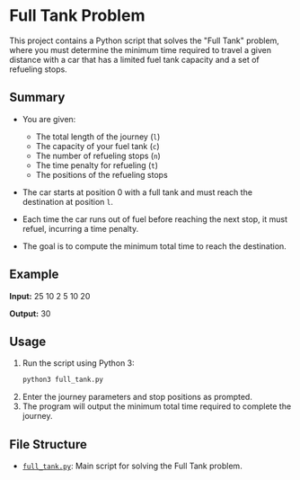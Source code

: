 # Full Tank Problem

This project contains a Python script that solves the "Full Tank" problem, where you must determine the minimum time required to travel a given distance with a car that has a limited fuel tank capacity and a set of refueling stops.

## Summary

- You are given:
  - The total length of the journey (`l`)
  - The capacity of your fuel tank (`c`)
  - The number of refueling stops (`n`)
  - The time penalty for refueling (`t`)
  - The positions of the refueling stops

- The car starts at position 0 with a full tank and must reach the destination at position `l`.
- Each time the car runs out of fuel before reaching the next stop, it must refuel, incurring a time penalty.
- The goal is to compute the minimum total time to reach the destination.

## Example

**Input:**
25 10 2 5 10 20

**Output:**
30 


## Usage

1. Run the script using Python 3:
    ```sh
    python3 full_tank.py
    ```
2. Enter the journey parameters and stop positions as prompted.
3. The program will output the minimum total time required to complete the journey.

## File Structure

- [`full_tank.py`](soln/full_tank.py): Main script for solving the Full Tank problem.